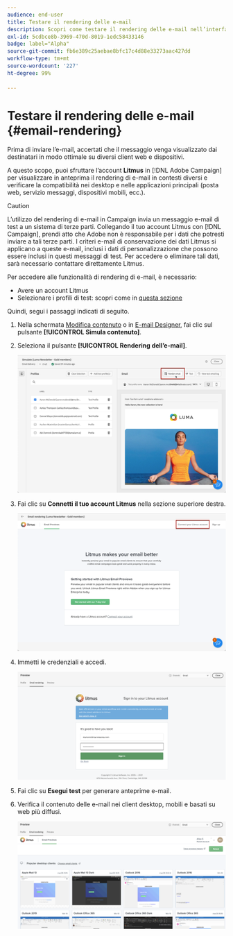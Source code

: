 ```yaml
---
audience: end-user
title: Testare il rendering delle e-mail
description: Scopri come testare il rendering delle e-mail nell’interfaccia utente di Campaign Web
exl-id: 5cdbce8b-3969-470d-8019-1edc58433146
badge: label="Alpha"
source-git-commit: fb6e389c25aebae8bfc17c4d88e33273aac427dd
workflow-type: tm+mt
source-wordcount: '227'
ht-degree: 99%

---
```



# Testare il rendering delle e-mail {#email-rendering}

Prima di inviare l’e-mail, accertati che il messaggio venga visualizzato dai destinatari in modo ottimale su diversi client web e dispositivi.

A questo scopo, puoi sfruttare l’account **Litmus** in [!DNL Adobe Campaign] per visualizzare in anteprima il rendering di e-mail in contesti diversi e verificare la compatibilità nei desktop e nelle applicazioni principali (posta web, servizio messaggi, dispositivi mobili, ecc.).

>[!CAUTION]
>
>L’utilizzo del rendering di e-mail in Campaign invia un messaggio e-mail di test a un sistema di terze parti. Collegando il tuo account Litmus con [!DNL Campaign], prendi atto che Adobe non è responsabile per i dati che potresti inviare a tali terze parti. I criteri e-mail di conservazione dei dati Litmus si applicano a queste e-mail, inclusi i dati di personalizzazione che possono essere inclusi in questi messaggi di test. Per accedere o eliminare tali dati, sarà necessario contattare direttamente Litmus.

Per accedere alle funzionalità di rendering di e-mail, è necessario:

* Avere un account Litmus
* Selezionare i profili di test: scopri come in [questa sezione](preview-content.md)

Quindi, segui i passaggi indicati di seguito.

1. Nella schermata [Modifica contenuto](../content/edit-content.md) o in [E-mail Designer](../content/get-started-email-designer.md), fai clic sul pulsante **[!UICONTROL Simula contenuto]**.

1. Seleziona il pulsante **[!UICONTROL Rendering dell’e-mail]**.

   ![](assets/simulate-rendering-button.png)

1. Fai clic su **Connetti il tuo account Litmus** nella sezione superiore destra.

   ![](assets/simulate-rendering-litmus.png)

1. Immetti le credenziali e accedi.

   ![](assets/simulate-rendering-credentials.png)

1. Fai clic su **Esegui test** per generare anteprime e-mail.

1. Verifica il contenuto delle e-mail nei client desktop, mobili e basati su web più diffusi.

   ![](assets/simulate-rendering-previews.png)

<!--
TO CHECK IF user is directed to Litmus or if the email rendering is shown directly in the Campaign UI.

CONTENT ABOVE COPIED FROM AJO

If not redirecting to Litmus:

To test the email rendering, follow these steps:

1. Access the email content creation screen, then click **[!UICONTROL Simulate content]**.

1. Click the **[!UICONTROL Render email]** button.

    The left pane provides various desktop, mobile and web-based email clients. Select the desired email client to display a preview of your email in the right pane. 

    ![](assets/render-context.png)

    >[!NOTE]
    >
    >The email clients list provides a sample of the major mail clients. Additional email clients are available from the filter button next to the top search bar.

 -->
